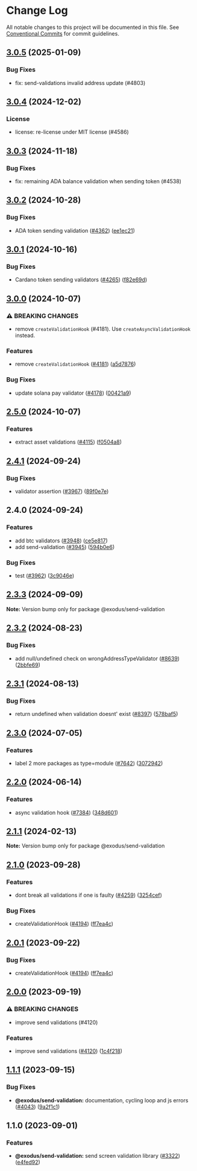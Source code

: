 # Change Log

All notable changes to this project will be documented in this file.
See [Conventional Commits](https://conventionalcommits.org) for commit guidelines.

## [3.0.5](https://github.com/ExodusMovement/assets/compare/@exodus/send-validation@3.0.4...@exodus/send-validation@3.0.5) (2025-01-09)


### Bug Fixes


* fix: send-validations invalid address update (#4803)



## [3.0.4](https://github.com/ExodusMovement/assets/compare/@exodus/send-validation@3.0.3...@exodus/send-validation@3.0.4) (2024-12-02)


### License


* license: re-license under MIT license (#4586)



## [3.0.3](https://github.com/ExodusMovement/assets/compare/@exodus/send-validation@3.0.2...@exodus/send-validation@3.0.3) (2024-11-18)


### Bug Fixes


* fix: remaining ADA balance validation when sending token (#4538)



## [3.0.2](https://github.com/ExodusMovement/assets/compare/@exodus/send-validation@3.0.1...@exodus/send-validation@3.0.2) (2024-10-28)


### Bug Fixes

* ADA token sending validation ([#4362](https://github.com/ExodusMovement/assets/issues/4362)) ([ee1ec21](https://github.com/ExodusMovement/assets/commit/ee1ec215ac87111993bf3d1283941c7e13a836e2))



## [3.0.1](https://github.com/ExodusMovement/assets/compare/@exodus/send-validation@3.0.0...@exodus/send-validation@3.0.1) (2024-10-16)


### Bug Fixes

* Cardano token sending validators ([#4265](https://github.com/ExodusMovement/assets/issues/4265)) ([f82e69d](https://github.com/ExodusMovement/assets/commit/f82e69dd37379d50d975e64afbce4f6c0ca6de15))



## [3.0.0](https://github.com/ExodusMovement/assets/compare/@exodus/send-validation@2.5.0...@exodus/send-validation@3.0.0) (2024-10-07)


### ⚠ BREAKING CHANGES

* remove `createValidationHook` (#4181). Use `createAsyncValidationHook` instead.

### Features

* remove `createValidationHook` ([#4181](https://github.com/ExodusMovement/assets/issues/4181)) ([a5d7876](https://github.com/ExodusMovement/assets/commit/a5d787675e6038198574e21639b0cd50d6ec17bd))


### Bug Fixes

* update solana pay validator ([#4178](https://github.com/ExodusMovement/assets/issues/4178)) ([00421a9](https://github.com/ExodusMovement/assets/commit/00421a9e90012f15fa8dd29c0affcdc3d5d457a9))



## [2.5.0](https://github.com/ExodusMovement/assets/compare/@exodus/send-validation@2.4.1...@exodus/send-validation@2.5.0) (2024-10-07)


### Features

* extract asset validations ([#4115](https://github.com/ExodusMovement/assets/issues/4115)) ([f0504a8](https://github.com/ExodusMovement/assets/commit/f0504a8e75a506485c08567c5de89c7df886efbb))



## [2.4.1](https://github.com/ExodusMovement/assets/compare/@exodus/send-validation@2.4.0...@exodus/send-validation@2.4.1) (2024-09-24)


### Bug Fixes

* validator assertion ([#3967](https://github.com/ExodusMovement/assets/issues/3967)) ([89f0e7e](https://github.com/ExodusMovement/assets/commit/89f0e7e388676b672e1193657b4ebe9d2bcb4a02))



## 2.4.0 (2024-09-24)


### Features

* add btc validators ([#3948](https://github.com/ExodusMovement/assets/issues/3948)) ([ce5e817](https://github.com/ExodusMovement/assets/commit/ce5e817314dac015fcf0876e4c19935f233a16fa))
* add send-validation ([#3945](https://github.com/ExodusMovement/assets/issues/3945)) ([594b0e6](https://github.com/ExodusMovement/assets/commit/594b0e60d9ed7b577399c8d97520642aed6ea17c))


### Bug Fixes

* test ([#3962](https://github.com/ExodusMovement/assets/issues/3962)) ([3c9046e](https://github.com/ExodusMovement/assets/commit/3c9046e4721ec4d87af010c920f9adb394556d19))



## [2.3.3](https://github.com/ExodusMovement/exodus-hydra/compare/@exodus/send-validation@2.3.2...@exodus/send-validation@2.3.3) (2024-09-09)

**Note:** Version bump only for package @exodus/send-validation

## [2.3.2](https://github.com/ExodusMovement/exodus-hydra/compare/@exodus/send-validation@2.3.1...@exodus/send-validation@2.3.2) (2024-08-23)

### Bug Fixes

- add null/undefined check on wrongAddressTypeValidator ([#8639](https://github.com/ExodusMovement/exodus-hydra/issues/8639)) ([2bbfe69](https://github.com/ExodusMovement/exodus-hydra/commit/2bbfe69b8a5487ac749cca3e54f29bb03b4b91a1))

## [2.3.1](https://github.com/ExodusMovement/exodus-hydra/compare/@exodus/send-validation@2.3.0...@exodus/send-validation@2.3.1) (2024-08-13)

### Bug Fixes

- return undefined when validation doesnt' exist ([#8397](https://github.com/ExodusMovement/exodus-hydra/issues/8397)) ([578baf5](https://github.com/ExodusMovement/exodus-hydra/commit/578baf57ea75543a0f97529f92a8deeb2d6bf503))

## [2.3.0](https://github.com/ExodusMovement/exodus-hydra/compare/@exodus/send-validation@2.2.0...@exodus/send-validation@2.3.0) (2024-07-05)

### Features

- label 2 more packages as type=module ([#7642](https://github.com/ExodusMovement/exodus-hydra/issues/7642)) ([3072942](https://github.com/ExodusMovement/exodus-hydra/commit/3072942bf6881dcf76660cdf53c4c7a07ca4e73f))

## [2.2.0](https://github.com/ExodusMovement/exodus-hydra/compare/@exodus/send-validation@2.1.1...@exodus/send-validation@2.2.0) (2024-06-14)

### Features

- async validation hook ([#7384](https://github.com/ExodusMovement/exodus-hydra/issues/7384)) ([348d601](https://github.com/ExodusMovement/exodus-hydra/commit/348d60171dac032f3d9c1811cacaabeff63b90cc))

## [2.1.1](https://github.com/ExodusMovement/exodus-hydra/compare/@exodus/send-validation@2.1.0...@exodus/send-validation@2.1.1) (2024-02-13)

**Note:** Version bump only for package @exodus/send-validation

## [2.1.0](https://github.com/ExodusMovement/exodus-hydra/compare/@exodus/send-validation@2.0.0...@exodus/send-validation@2.1.0) (2023-09-28)

### Features

- dont break all validations if one is faulty ([#4259](https://github.com/ExodusMovement/exodus-hydra/issues/4259)) ([3254cef](https://github.com/ExodusMovement/exodus-hydra/commit/3254cef41a1aa09acaf3ed588fc91da29b766589))

### Bug Fixes

- createValidationHook ([#4194](https://github.com/ExodusMovement/exodus-hydra/issues/4194)) ([ff7ea4c](https://github.com/ExodusMovement/exodus-hydra/commit/ff7ea4c50bd4cbafb0f324090f0f279fcc719366))

## [2.0.1](https://github.com/ExodusMovement/exodus-hydra/compare/@exodus/send-validation@2.0.0...@exodus/send-validation@2.0.1) (2023-09-22)

### Bug Fixes

- createValidationHook ([#4194](https://github.com/ExodusMovement/exodus-hydra/issues/4194)) ([ff7ea4c](https://github.com/ExodusMovement/exodus-hydra/commit/ff7ea4c50bd4cbafb0f324090f0f279fcc719366))

## [2.0.0](https://github.com/ExodusMovement/exodus-hydra/compare/@exodus/send-validation@1.1.1...@exodus/send-validation@2.0.0) (2023-09-19)

### ⚠ BREAKING CHANGES

- improve send validations (#4120)

### Features

- improve send validations ([#4120](https://github.com/ExodusMovement/exodus-hydra/issues/4120)) ([1c4f218](https://github.com/ExodusMovement/exodus-hydra/commit/1c4f218403e9182b5c87db21fd50441a8fe3b0a5))

## [1.1.1](https://github.com/ExodusMovement/exodus-hydra/compare/@exodus/send-validation@1.1.0...@exodus/send-validation@1.1.1) (2023-09-15)

### Bug Fixes

- **@exodus/send-validation:** documentation, cycling loop and js errors ([#4043](https://github.com/ExodusMovement/exodus-hydra/issues/4043)) ([9a2f1c1](https://github.com/ExodusMovement/exodus-hydra/commit/9a2f1c136a3d9a048565bfc57e89c4863d6976b4))

## 1.1.0 (2023-09-01)

### Features

- **@exodus/send-validation:** send screen validation library ([#3322](https://github.com/ExodusMovement/exodus-hydra/issues/3322)) ([e4fed92](https://github.com/ExodusMovement/exodus-hydra/commit/e4fed9225e03021c9c183c7339ee88e7acdc2264))
